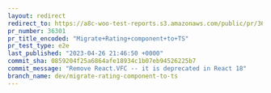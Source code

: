 ```yaml
---
layout: redirect
redirect_to: https://a8c-woo-test-reports.s3.amazonaws.com/public/pr/36301/e2e/index.html
pr_number: 36301
pr_title_encoded: "Migrate+Rating+component+to+TS"
pr_test_type: e2e
last_published: "2023-04-26 21:46:50 +0000"
commit_sha: 0859204f25a6864afe18934c1b07eb94526225b7
commit_message: "Remove React.VFC -- it is deprecated in React 18"
branch_name: dev/migrate-rating-component-to-ts
---
```

